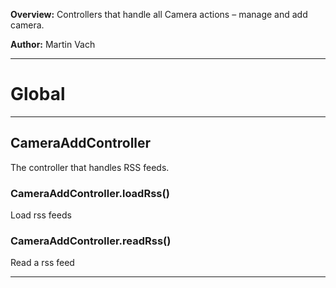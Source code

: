 **Overview:** Controllers that handle all Camera actions – manage and add camera.



**Author:** Martin Vach




* * *

# Global





* * *

## CameraAddController
The controller that handles RSS feeds.

### CameraAddController.loadRss() 

Load rss feeds


### CameraAddController.readRss() 

Read a rss feed




* * *
